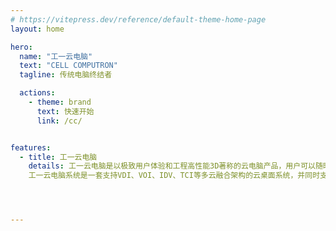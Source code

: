 ```yaml
---
# https://vitepress.dev/reference/default-theme-home-page
layout: home

hero:
  name: "工一云电脑"
  text: "CELL COMPUTRON"
  tagline: 传统电脑终结者

  actions:
    - theme: brand
      text: 快速开始
      link: /cc/


features:
  - title: 工一云电脑
    details: 工一云电脑是以极致用户体验和工程高性能3D著称的云电脑产品，用户可以随时随地随屏访问云电脑，可为校企提供高效、便捷、安全、流畅、可靠的高性能云电脑。
    工一云电脑系统是一套支持VDI、VOI、IDV、TCI等多云融合架构的云桌面系统，并同时支持C/S和B/S架构，并可支持VNC、SPICE、RDP、ICA、PCoIP和自研CEDP多种桌面协议。




---
```

